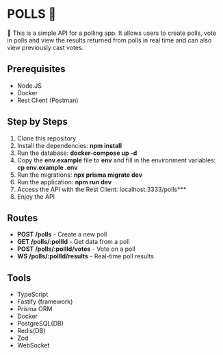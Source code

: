 # POLLS 🎢
🎢 This is a simple API for a polling app. It allows users to create polls, vote in polls and view the results returned from polls in real time and can also view previously cast votes. 

## Prerequisites

* Node.JS
* Docker
* Rest Client (Postman)

## Step by Steps

1. Clone this repository
2. Install the dependencies:
   **npm install**
3. Run the database:
   **docker-compose up -d**
4. Copy the **env.example** file to **env** and fill in the environment variables:
   **cp env.example .env**
5. Run the migrations:
   **npx prisma migrate dev**
6. Run the application:
   **npm run dev**
7. Access the API with the Rest Client:
    localhost:3333/polls***
9. Enjoy the API

## Routes

* **POST /polls** - Create a new poll
* **GET /polls/:pollId** - Get data from a poll
* **POST /polls/:pollId/votes** - Vote on a poll
* **WS /polls/:pollId/results** - Real-time poll results

## Tools

- TypeScript
- Fastify (framework)
- Prisma ORM
- Docker
- PostgreSQL(DB)
- Redis(DB)
- Zod
- WebSocket
